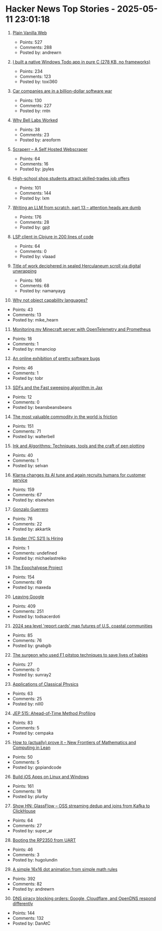 # Hacker News Top Stories - 2025-05-11 23:01:18

1. [Plain Vanilla Web](https://plainvanillaweb.com/index.html)
   - Points: 527
   - Comments: 288
   - Posted by: andrewrn

2. [I built a native Windows Todo app in pure C (278 KB, no frameworks)](https://github.com/Efeckc17/simple-todo-c)
   - Points: 234
   - Comments: 123
   - Posted by: toxi360

3. [Car companies are in a billion-dollar software war](https://insideevs.com/features/759153/car-companies-software-companies/)
   - Points: 130
   - Comments: 227
   - Posted by: rntn

4. [Why Bell Labs Worked](https://1517.substack.com/p/why-bell-labs-worked)
   - Points: 38
   - Comments: 23
   - Posted by: areoform

5. [Scraperr – A Self Hosted Webscraper](https://github.com/jaypyles/Scraperr)
   - Points: 64
   - Comments: 16
   - Posted by: jpyles

6. [High-school shop students attract skilled-trades job offers](https://www.wsj.com/lifestyle/careers/skilled-trades-high-school-recruitment-fd9f8257)
   - Points: 101
   - Comments: 144
   - Posted by: lxm

7. [Writing an LLM from scratch, part 13 – attention heads are dumb](https://www.gilesthomas.com/2025/05/llm-from-scratch-13-taking-stock-part-1-attention-heads-are-dumb)
   - Points: 176
   - Comments: 28
   - Posted by: gpjt

8. [LSP client in Clojure in 200 lines of code](https://vlaaad.github.io/lsp-client-in-200-lines-of-code)
   - Points: 64
   - Comments: 0
   - Posted by: vlaaad

9. [Title of work deciphered in sealed Herculaneum scroll via digital unwrapping](https://www.finebooksmagazine.com/fine-books-news/title-work-deciphered-sealed-herculaneum-scroll-digital-unwrapping)
   - Points: 166
   - Comments: 68
   - Posted by: namanyayg

10. [Why not object capability languages?](https://blog.plan99.net/why-not-capability-languages-a8e6cbdf9682)
   - Points: 43
   - Comments: 13
   - Posted by: mike_hearn

11. [Monitoring my Minecraft server with OpenTelemetry and Prometheus](https://www.dash0.com/blog/monitoring-minecraft-with-opentelemetry)
   - Points: 18
   - Comments: 1
   - Posted by: mmanciop

12. [An online exhibition of pretty software bugs](https://glitchgallery.org/)
   - Points: 46
   - Comments: 1
   - Posted by: tobr

13. [SDFs and the Fast sweeping algorithm in Jax](https://rohangautam.github.io/blog/fast_sweeping/fastsweeping/)
   - Points: 12
   - Comments: 0
   - Posted by: beansbeansbeans

14. [The most valuable commodity in the world is friction](https://kyla.substack.com/p/the-most-valuable-commodity-in-the)
   - Points: 151
   - Comments: 71
   - Posted by: walterbell

15. [Ink and Algorithms: Techniques, tools and the craft of pen plotting](https://penplotter.art/)
   - Points: 40
   - Comments: 1
   - Posted by: selvan

16. [Klarna changes its AI tune and again recruits humans for customer service](https://www.customerexperiencedive.com/news/klarna-reinvests-human-talent-customer-service-AI-chatbot/747586/)
   - Points: 159
   - Comments: 67
   - Posted by: elsewhen

17. [Gonzalo Guerrero](https://en.wikipedia.org/wiki/Gonzalo_Guerrero)
   - Points: 76
   - Comments: 22
   - Posted by: akkartik

18. [Synder (YC S21) Is Hiring](https://www.ycombinator.com/companies/synder/jobs/2Wnbc1f-business-development-representative)
   - Points: 1
   - Comments: undefined
   - Posted by: michaelastreiko

19. [The Epochalypse Project](https://epochalypse-project.org/)
   - Points: 154
   - Comments: 69
   - Posted by: maxeda

20. [Leaving Google](https://www.airs.com/blog/archives/670)
   - Points: 409
   - Comments: 251
   - Posted by: todsacerdoti

21. [2024 sea level 'report cards' map futures of U.S. coastal communities](https://news.wm.edu/2025/05/06/2024-sea-level-report-cards-map-futures-of-u-s-coastal-communities/)
   - Points: 85
   - Comments: 76
   - Posted by: gnabgib

22. [The surgeon who used F1 pitstop techniques to save lives of babies](https://www.thetimes.com/sport/formula-one/article/professor-martin-elliott-interview-surgeon-f1-pitstops-babies-ferrari-j3sbkjssk)
   - Points: 27
   - Comments: 0
   - Posted by: sunray2

23. [Applications of Classical Physics](http://pmaweb.caltech.edu/Courses/ph136/yr2012/)
   - Points: 63
   - Comments: 25
   - Posted by: nill0

24. [JEP 515: Ahead-of-Time Method Profiling](https://openjdk.org/jeps/515)
   - Points: 83
   - Comments: 5
   - Posted by: cempaka

25. [How to (actually) prove it – New Frontiers of Mathematics and Computing in Lean](https://kirancodes.me/posts/log-how-to-prove-it-maths.html)
   - Points: 50
   - Comments: 5
   - Posted by: gopiandcode

26. [Build iOS Apps on Linux and Windows](https://forums.swift.org/t/xtool-cross-platform-xcode-replacement-build-ios-apps-on-linux-and-more/79803)
   - Points: 161
   - Comments: 18
   - Posted by: plurby

27. [Show HN: GlassFlow – OSS streaming dedup and joins from Kafka to ClickHouse](https://github.com/glassflow/clickhouse-etl)
   - Points: 64
   - Comments: 27
   - Posted by: super_ar

28. [Booting the RP2350 from UART](https://pfister.dev/blog/2025/rp2350-uart-bl.html)
   - Points: 46
   - Comments: 3
   - Posted by: hugolundin

29. [A simple 16x16 dot animation from simple math rules](https://tixy.land)
   - Points: 392
   - Comments: 82
   - Posted by: andrewrn

30. [DNS piracy blocking orders: Google, Cloudflare, and OpenDNS respond differently](https://torrentfreak.com/dns-piracy-blocking-orders-google-cloudflare-and-opendns-respond-differently-250511/)
   - Points: 144
   - Comments: 132
   - Posted by: DanAtC

